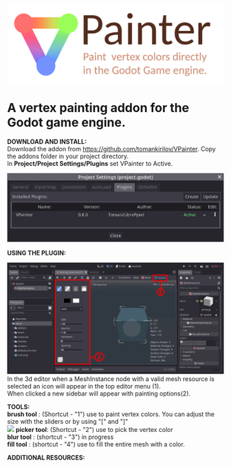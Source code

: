 ![](images/logo.png)
# A vertex painting addon for the Godot game engine.

**DOWNLOAD AND INSTALL:**  
Download the addon from https://github.com/tomankirilov/VPainter.
Copy the addons folder in your project directory.  
In **Project/Project Settings/Plugins** set VPainter to Active.
  
  
![](images/ProjectSettings.png)
  
  
**USING THE PLUGIN:**  

![](images/screen1.png)
In the 3d editor when a MeshInstance node with a valid mesh resource is selected an icon will appear in the top editor menu (1).  
When clicked a new sidebar will appear with painting options(2).

**TOOLS:**  
**brush tool** : (Shortcut - "1") use to paint vertex colors. You can adjust the size with the sliders or by using "[" and "]"  
![](images/brush_tool.gif)
**picker tool**: (Shortcut - "2") use to pick the vertex color  
**blur tool**  : (shortcut - "3") in progress  
**fill tool**  : (shortcut - "4") use to fill the entire mesh with a color.  
  
  
**ADDITIONAL RESOURCES:**  
